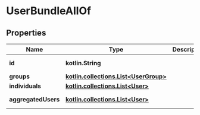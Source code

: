 
# UserBundleAllOf

## Properties
Name | Type | Description | Notes
------------ | ------------- | ------------- | -------------
**id** | **kotlin.String** |  |  [optional] [readonly]
**groups** | [**kotlin.collections.List&lt;UserGroup&gt;**](UserGroup.md) |  |  [optional]
**individuals** | [**kotlin.collections.List&lt;User&gt;**](User.md) |  |  [optional]
**aggregatedUsers** | [**kotlin.collections.List&lt;User&gt;**](User.md) |  |  [optional] [readonly]



